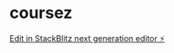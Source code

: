 # coursez

[Edit in StackBlitz next generation editor ⚡️](https://stackblitz.com/~/github.com/hotwellkz/coursez)